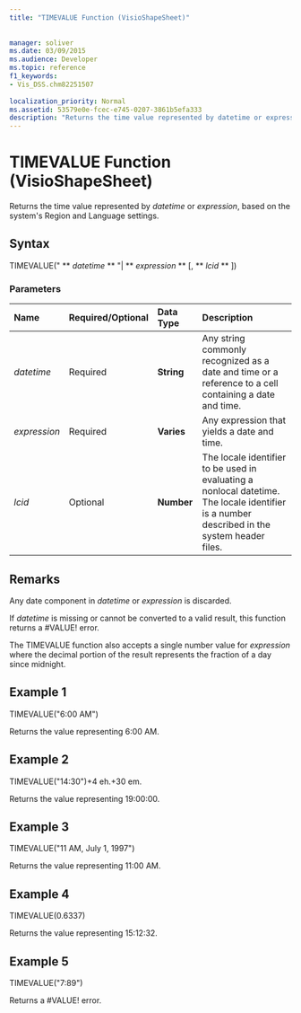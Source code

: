 ```yaml
---
title: "TIMEVALUE Function (VisioShapeSheet)"
 
 
manager: soliver
ms.date: 03/09/2015
ms.audience: Developer
ms.topic: reference
f1_keywords:
- Vis_DSS.chm82251507
 
localization_priority: Normal
ms.assetid: 53579e0e-fcec-e745-0207-3861b5efa333
description: "Returns the time value represented by datetime or expression, based on the system's Region and Language settings."
---
```


# TIMEVALUE Function (VisioShapeSheet)

Returns the time value represented by  _datetime_ or  _expression_, based on the system's Region and Language settings.
  
## Syntax

TIMEVALUE(" ** *datetime* ** "| ** *expression* ** [, ** *lcid* ** ]) 
  
### Parameters

|**Name**|**Required/Optional**|**Data Type**|**Description**|
|:-----|:-----|:-----|:-----|
| _datetime_ <br/> |Required  <br/> |**String** <br/> | Any string commonly recognized as a date and time or a reference to a cell containing a date and time.  <br/> |
| _expression_ <br/> |Required  <br/> |**Varies** <br/> | Any expression that yields a date and time.  <br/> |
| _lcid_ <br/> |Optional  <br/> |**Number** <br/> |The locale identifier to be used in evaluating a nonlocal datetime. The locale identifier is a number described in the system header files.  <br/> |
   
## Remarks

Any date component in  _datetime_ or  _expression_ is discarded. 
  
If  _datetime_ is missing or cannot be converted to a valid result, this function returns a #VALUE! error. 
  
The TIMEVALUE function also accepts a single number value for  _expression_ where the decimal portion of the result represents the fraction of a day since midnight. 
  
## Example 1

TIMEVALUE("6:00 AM")
  
Returns the value representing 6:00 AM.
  
## Example 2

TIMEVALUE("14:30")+4 eh.+30 em.
  
Returns the value representing 19:00:00.
  
## Example 3

TIMEVALUE("11 AM, July 1, 1997")
  
Returns the value representing 11:00 AM.
  
## Example 4

TIMEVALUE(0.6337)
  
Returns the value representing 15:12:32.
  
## Example 5

TIMEVALUE("7:89")
  
Returns a #VALUE! error.
  


